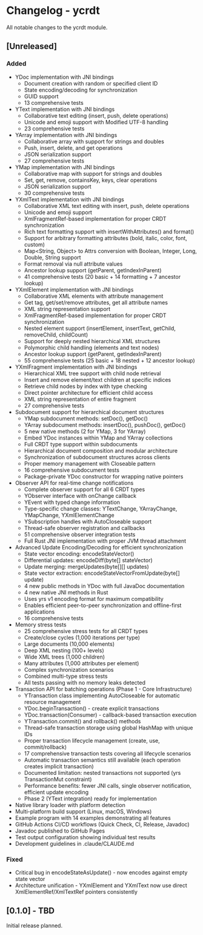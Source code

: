 # Changelog - ycrdt

All notable changes to the ycrdt module.

## [Unreleased]

### Added
- YDoc implementation with JNI bindings
  - Document creation with random or specified client ID
  - State encoding/decoding for synchronization
  - GUID support
  - 13 comprehensive tests
- YText implementation with JNI bindings
  - Collaborative text editing (insert, push, delete operations)
  - Unicode and emoji support with Modified UTF-8 handling
  - 23 comprehensive tests
- YArray implementation with JNI bindings
  - Collaborative array with support for strings and doubles
  - Push, insert, delete, and get operations
  - JSON serialization support
  - 27 comprehensive tests
- YMap implementation with JNI bindings
  - Collaborative map with support for strings and doubles
  - Set, get, remove, containsKey, keys, clear operations
  - JSON serialization support
  - 30 comprehensive tests
- YXmlText implementation with JNI bindings
  - Collaborative XML text editing with insert, push, delete operations
  - Unicode and emoji support
  - XmlFragmentRef-based implementation for proper CRDT synchronization
  - Rich text formatting support with insertWithAttributes() and format()
  - Support for arbitrary formatting attributes (bold, italic, color, font, custom)
  - Map<String, Object> to Attrs conversion with Boolean, Integer, Long, Double, String support
  - Format removal via null attribute values
  - Ancestor lookup support (getParent, getIndexInParent)
  - 41 comprehensive tests (20 basic + 14 formatting + 7 ancestor lookup)
- YXmlElement implementation with JNI bindings
  - Collaborative XML elements with attribute management
  - Get tag, get/set/remove attributes, get all attribute names
  - XML string representation support
  - XmlFragmentRef-based implementation for proper CRDT synchronization
  - Nested element support (insertElement, insertText, getChild, removeChild, childCount)
  - Support for deeply nested hierarchical XML structures
  - Polymorphic child handling (elements and text nodes)
  - Ancestor lookup support (getParent, getIndexInParent)
  - 55 comprehensive tests (25 basic + 18 nested + 12 ancestor lookup)
- YXmlFragment implementation with JNI bindings
  - Hierarchical XML tree support with child node retrieval
  - Insert and remove element/text children at specific indices
  - Retrieve child nodes by index with type checking
  - Direct pointer architecture for efficient child access
  - XML string representation of entire fragment
  - 27 comprehensive tests
- Subdocument support for hierarchical document structures
  - YMap subdocument methods: setDoc(), getDoc()
  - YArray subdocument methods: insertDoc(), pushDoc(), getDoc()
  - 5 new native methods (2 for YMap, 3 for YArray)
  - Embed YDoc instances within YMap and YArray collections
  - Full CRDT type support within subdocuments
  - Hierarchical document composition and modular architecture
  - Synchronization of subdocument structures across clients
  - Proper memory management with Closeable pattern
  - 16 comprehensive subdocument tests
  - Package-private YDoc constructor for wrapping native pointers
- Observer API for real-time change notifications
  - Complete observer support for all 6 CRDT types
  - YObserver interface with onChange callback
  - YEvent with typed change information
  - Type-specific change classes: YTextChange, YArrayChange, YMapChange, YXmlElementChange
  - YSubscription handles with AutoCloseable support
  - Thread-safe observer registration and callbacks
  - 51 comprehensive observer integration tests
  - Full Rust JNI implementation with proper JVM thread attachment
- Advanced Update Encoding/Decoding for efficient synchronization
  - State vector encoding: encodeStateVector()
  - Differential updates: encodeDiff(byte[] stateVector)
  - Update merging: mergeUpdates(byte[][] updates)
  - State vector extraction: encodeStateVectorFromUpdate(byte[] update)
  - 4 new public methods in YDoc with full JavaDoc documentation
  - 4 new native JNI methods in Rust
  - Uses yrs v1 encoding format for maximum compatibility
  - Enables efficient peer-to-peer synchronization and offline-first applications
  - 16 comprehensive tests
- Memory stress tests
  - 25 comprehensive stress tests for all CRDT types
  - Create/close cycles (1,000 iterations per type)
  - Large documents (10,000 elements)
  - Deep XML nesting (100+ levels)
  - Wide XML trees (1,000 children)
  - Many attributes (1,000 attributes per element)
  - Complex synchronization scenarios
  - Combined multi-type stress tests
  - All tests passing with no memory leaks detected
- Transaction API for batching operations (Phase 1 - Core Infrastructure)
  - YTransaction class implementing AutoCloseable for automatic resource management
  - YDoc.beginTransaction() - create explicit transactions
  - YDoc.transaction(Consumer) - callback-based transaction execution
  - YTransaction.commit() and rollback() methods
  - Thread-safe transaction storage using global HashMap with unique IDs
  - Proper transaction lifecycle management (create, use, commit/rollback)
  - 17 comprehensive transaction tests covering all lifecycle scenarios
  - Automatic transaction semantics still available (each operation creates implicit transaction)
  - Documented limitation: nested transactions not supported (yrs TransactionMut constraint)
  - Performance benefits: fewer JNI calls, single observer notification, efficient update encoding
  - Phase 2 (YText integration) ready for implementation
- Native library loader with platform detection
- Multi-platform build support (Linux, macOS, Windows)
- Example program with 14 examples demonstrating all features
- GitHub Actions CI/CD workflows (Quick Check, CI, Release, Javadoc)
- Javadoc published to GitHub Pages
- Test output configuration showing individual test results
- Development guidelines in .claude/CLAUDE.md

### Fixed
- Critical bug in encodeStateAsUpdate() - now encodes against empty state vector
- Architecture unification - YXmlElement and YXmlText now use direct XmlElementRef/XmlTextRef pointers consistently

## [0.1.0] - TBD

Initial release planned.

